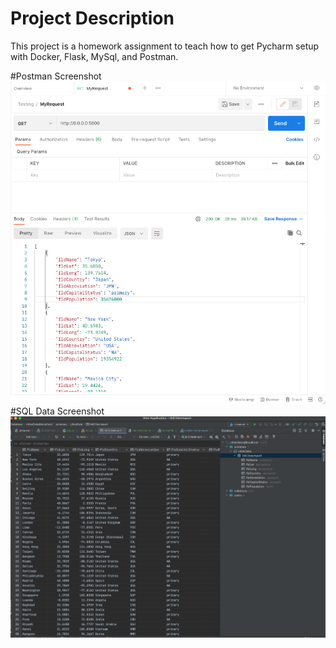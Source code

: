 # Project Description
This project is a homework assignment to teach how to get Pycharm setup with Docker, Flask, MySql, and Postman.

#Postman Screenshot
![postman requet output](screenshots/postman.png)
#SQL Data Screenshot
![pycharm data query](screenshots/query.png)